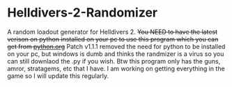 # Helldivers-2-Randomizer
A random loadout generator for Helldivers 2. ~~You NEED to have the latest verison on python installed on your pc to use this program which you can get from [python.org](https://www.python.org/downloads/)~~ Patch v1.1.1 removed the need for python to be installed on your pc, but windows is dumb and thinks the randmizer is a virus so you can still downlaod the .py if you wish. Btw this program only has the guns, amror, stratagems, etc that I have. I am working on getting everything in the game so I will update this regularly.
